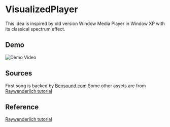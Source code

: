 #  VisualizedPlayer
This idea is inspired by old version Window Media Player in Window XP with its classical spectrum effect.

## Demo
![Demo Video](https://gph.is/g/4LxYgqR)

## Sources
First song is backed by [Bensound.com](https://www.bensound.com)
Some other assets are from [Raywenderlich tutorial](https://www.raywenderlich.com/2714-how-to-make-a-music-visualizer-in-ios)

## Reference
[Raywenderlich tutorial](https://www.raywenderlich.com/2714-how-to-make-a-music-visualizer-in-ios)
